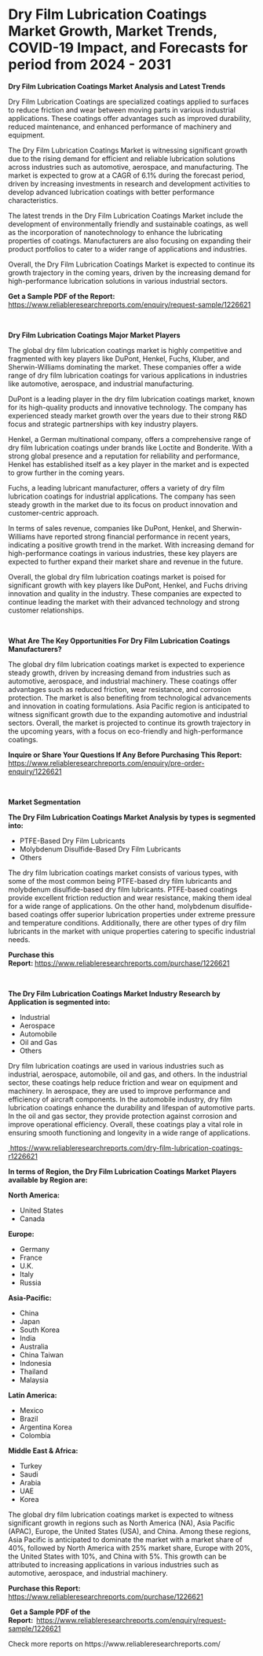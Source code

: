 <p><h1>Dry Film Lubrication Coatings Market Growth, Market Trends, COVID-19 Impact, and Forecasts for period from 2024 - 2031</h1></p><p><strong>Dry Film Lubrication Coatings Market Analysis and Latest Trends</strong></p>
<p><p>Dry Film Lubrication Coatings are specialized coatings applied to surfaces to reduce friction and wear between moving parts in various industrial applications. These coatings offer advantages such as improved durability, reduced maintenance, and enhanced performance of machinery and equipment.</p><p>The Dry Film Lubrication Coatings Market is witnessing significant growth due to the rising demand for efficient and reliable lubrication solutions across industries such as automotive, aerospace, and manufacturing. The market is expected to grow at a CAGR of 6.1% during the forecast period, driven by increasing investments in research and development activities to develop advanced lubrication coatings with better performance characteristics.</p><p>The latest trends in the Dry Film Lubrication Coatings Market include the development of environmentally friendly and sustainable coatings, as well as the incorporation of nanotechnology to enhance the lubricating properties of coatings. Manufacturers are also focusing on expanding their product portfolios to cater to a wider range of applications and industries.</p><p>Overall, the Dry Film Lubrication Coatings Market is expected to continue its growth trajectory in the coming years, driven by the increasing demand for high-performance lubrication solutions in various industrial sectors.</p></p>
<p><strong>Get a Sample PDF of the Report:&nbsp;</strong> <a href="https://www.reliableresearchreports.com/enquiry/request-sample/1226621">https://www.reliableresearchreports.com/enquiry/request-sample/1226621</a></p>
<p>&nbsp;</p>
<p><strong>Dry Film Lubrication Coatings Major Market Players</strong></p>
<p><p>The global dry film lubrication coatings market is highly competitive and fragmented with key players like DuPont, Henkel, Fuchs, Kluber, and Sherwin-Williams dominating the market. These companies offer a wide range of dry film lubrication coatings for various applications in industries like automotive, aerospace, and industrial manufacturing.</p><p>DuPont is a leading player in the dry film lubrication coatings market, known for its high-quality products and innovative technology. The company has experienced steady market growth over the years due to their strong R&D focus and strategic partnerships with key industry players.</p><p>Henkel, a German multinational company, offers a comprehensive range of dry film lubrication coatings under brands like Loctite and Bonderite. With a strong global presence and a reputation for reliability and performance, Henkel has established itself as a key player in the market and is expected to grow further in the coming years.</p><p>Fuchs, a leading lubricant manufacturer, offers a variety of dry film lubrication coatings for industrial applications. The company has seen steady growth in the market due to its focus on product innovation and customer-centric approach.</p><p>In terms of sales revenue, companies like DuPont, Henkel, and Sherwin-Williams have reported strong financial performance in recent years, indicating a positive growth trend in the market. With increasing demand for high-performance coatings in various industries, these key players are expected to further expand their market share and revenue in the future.</p><p>Overall, the global dry film lubrication coatings market is poised for significant growth with key players like DuPont, Henkel, and Fuchs driving innovation and quality in the industry. These companies are expected to continue leading the market with their advanced technology and strong customer relationships.</p></p>
<p>&nbsp;</p>
<p><strong>What Are The Key Opportunities For Dry Film Lubrication Coatings Manufacturers?</strong></p>
<p><p>The global dry film lubrication coatings market is expected to experience steady growth, driven by increasing demand from industries such as automotive, aerospace, and industrial machinery. These coatings offer advantages such as reduced friction, wear resistance, and corrosion protection. The market is also benefiting from technological advancements and innovation in coating formulations. Asia Pacific region is anticipated to witness significant growth due to the expanding automotive and industrial sectors. Overall, the market is projected to continue its growth trajectory in the upcoming years, with a focus on eco-friendly and high-performance coatings.</p></p>
<p><strong>Inquire or Share Your Questions If Any Before Purchasing This Report:</strong> <a href="https://www.reliableresearchreports.com/enquiry/pre-order-enquiry/1226621">https://www.reliableresearchreports.com/enquiry/pre-order-enquiry/1226621</a></p>
<p>&nbsp;</p>
<p><strong>Market Segmentation</strong></p>
<p><strong>The Dry Film Lubrication Coatings Market Analysis by types is segmented into:</strong></p>
<p><ul><li>PTFE-Based Dry Film Lubricants</li><li>Molybdenum Disulfide-Based Dry Film Lubricants</li><li>Others</li></ul></p>
<p><p>The dry film lubrication coatings market consists of various types, with some of the most common being PTFE-based dry film lubricants and molybdenum disulfide-based dry film lubricants. PTFE-based coatings provide excellent friction reduction and wear resistance, making them ideal for a wide range of applications. On the other hand, molybdenum disulfide-based coatings offer superior lubrication properties under extreme pressure and temperature conditions. Additionally, there are other types of dry film lubricants in the market with unique properties catering to specific industrial needs.</p></p>
<p><strong>Purchase this Report:&nbsp;</strong><a href="https://www.reliableresearchreports.com/purchase/1226621">https://www.reliableresearchreports.com/purchase/1226621</a></p>
<p>&nbsp;</p>
<p><strong>The Dry Film Lubrication Coatings Market Industry Research by Application is segmented into:</strong></p>
<p><ul><li>Industrial</li><li>Aerospace</li><li>Automobile</li><li>Oil and Gas</li><li>Others</li></ul></p>
<p><p>Dry film lubrication coatings are used in various industries such as industrial, aerospace, automobile, oil and gas, and others. In the industrial sector, these coatings help reduce friction and wear on equipment and machinery. In aerospace, they are used to improve performance and efficiency of aircraft components. In the automobile industry, dry film lubrication coatings enhance the durability and lifespan of automotive parts. In the oil and gas sector, they provide protection against corrosion and improve operational efficiency. Overall, these coatings play a vital role in ensuring smooth functioning and longevity in a wide range of applications.</p></p>
<p><a href="https://www.reliableresearchreports.com/dry-film-lubrication-coatings-r1226621">&nbsp;https://www.reliableresearchreports.com/dry-film-lubrication-coatings-r1226621</a></p>
<p><strong>In terms of Region, the Dry Film Lubrication Coatings Market Players available by Region are:</strong></p>
<p>
    <p> <strong> North America: </strong>
        <ul>
            <li>United States</li>
            <li>Canada</li>
        </ul>
        </p> 
    <p> <strong> Europe: </strong>
        <ul>
            <li>Germany</li>
            <li>France</li>
            <li>U.K.</li>
            <li>Italy</li>
            <li>Russia</li>
        </ul>
        </p> 
    <p> <strong> Asia-Pacific: </strong>
        <ul>
            <li>China</li>
            <li>Japan</li>
            <li>South Korea</li>
            <li>India</li>
            <li>Australia</li>
            <li>China Taiwan</li>
            <li>Indonesia</li>
            <li>Thailand</li>
            <li>Malaysia</li>
        </ul>
        </p> 
    <p> <strong> Latin America: </strong>
        <ul>
            <li>Mexico</li>
            <li>Brazil</li>
            <li>Argentina Korea</li>
            <li>Colombia</li>
        </ul>
        </p> 
    <p> <strong> Middle East & Africa: </strong>
        <ul>
            <li>Turkey</li>
            <li>Saudi</li>
            <li>Arabia</li>
            <li>UAE</li>
            <li>Korea</li>
        </ul>
    </p>
    </p>
<p><p>The global dry film lubrication coatings market is expected to witness significant growth in regions such as North America (NA), Asia Pacific (APAC), Europe, the United States (USA), and China. Among these regions, Asia Pacific is anticipated to dominate the market with a market share of 40%, followed by North America with 25% market share, Europe with 20%, the United States with 10%, and China with 5%. This growth can be attributed to increasing applications in various industries such as automotive, aerospace, and industrial machinery.</p></p>
<p><strong>Purchase this Report: </strong><a href="https://www.reliableresearchreports.com/purchase/1226621">https://www.reliableresearchreports.com/purchase/1226621</a></p>
<p>&nbsp;<strong>Get a Sample PDF of the Report:&nbsp;&nbsp;</strong><a href="https://www.reliableresearchreports.com/enquiry/request-sample/1226621">https://www.reliableresearchreports.com/enquiry/request-sample/1226621</a></p>
<p><strong></strong></p>
<p>Check more reports on https://www.reliableresearchreports.com/</p>